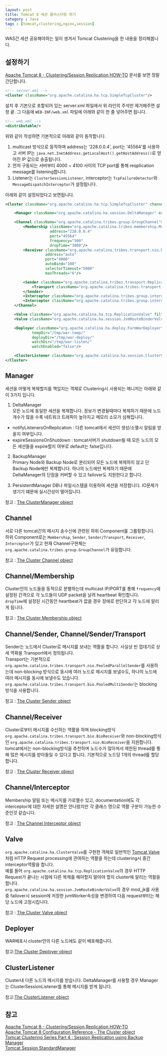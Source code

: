 ```yaml
---
layout: post
title: Tomcat 8 세션 클러스터링 하기
category : Java
tags : [tomcat,clustering,nginx,session]
---
```

WAS간 세션 공유해야하는 일이 생겨서 Tomcat Clustering을 한 내용을 정리해봅니다.    

설정하기
----
[Apache Tomcat 8 - Clustering/Session Replication HOW-TO](http://tomcat.apache.org/tomcat-8.5-doc/cluster-howto.html) 문서를 보면 정말 간단합니다.   

```xml
<!-- server.xml -->
<Cluster className="org.apache.catalina.ha.tcp.SimpleTcpCluster"/>
```

설치 후 기본으로 포함되어 있는 server.xml 파일에서 위 라인의 주석만 제거해주면 설정 끝.
그 다음에 `WEB-INF/web.xml` 파일에 아래와 같이 한 줄 넣어주면 됩니다.    

```xml
<!-- web.xml -->
<distributable/>
```

위와 같이 작성하면 기본적으로 아래와 같이 동작합니다.

1. multicast 방식으로 동작하며 address는 '228.0.0.4', port는 '45564'를 사용하고 서버 IP는 `java.net.InetAddress.getLocalHost().getHostAddress()`로 얻어진 IP 값으로 송출됩니다.
2. 먼저 구동되는 서버부터 4000 ~ 4100 사이의 TCP port를 통해 reqplication message를 listening합니다.
3. Listener는 `ClusterSessionListener`, interceptor는 `TcpFailureDetector`와 `MessageDispatchInterceptor`가 설정됩니다.

아래와 같이 설정되었다고 보면됩니다.

```xml
<Cluster className="org.apache.catalina.ha.tcp.SimpleTcpCluster" channelSendOptions="8">

    <Manager className="org.apache.catalina.ha.session.DeltaManager" expireSessionsOnShutdown="false" notifyListenersOnReplication="true"/>

    <Channel className="org.apache.catalina.tribes.group.GroupChannel">
        <Membership className="org.apache.catalina.tribes.membership.McastService"
                    address="228.0.0.4"
                    port="45564"
                    frequency="500"
                    dropTime="3000"/>
        <Receiver className="org.apache.catalina.tribes.transport.nio.NioReceiver"
                  address="auto"
                  port="4000"
                  autoBind="100"
                  selectorTimeout="5000"
                  maxThreads="6"/>

        <Sender className="org.apache.catalina.tribes.transport.ReplicationTransmitter">
            <Transport className="org.apache.catalina.tribes.transport.nio.PooledParallelSender"/>
        </Sender>
        <Interceptor className="org.apache.catalina.tribes.group.interceptors.TcpFailureDetector"/>
        <Interceptor className="org.apache.catalina.tribes.group.interceptors.MessageDispatchInterceptor"/>
    </Channel>

    <Valve className="org.apache.catalina.ha.tcp.ReplicationValve" filter=""/>
    <Valve className="org.apache.catalina.ha.session.JvmRouteBinderValve"/>

    <Deployer className="org.apache.catalina.ha.deploy.FarmWarDeployer"
            tempDir="/tmp/war-temp/"
            deployDir="/tmp/war-deploy/"
            watchDir="/tmp/war-listen/"
            watchEnabled="false"/>

    <ClusterListener className="org.apache.catalina.ha.session.ClusterSessionListener"/>
</Cluster>
```

Manager
----
세션을 어떻게 복제할지를 책임지는 객체로 Clustering시 사용되는 매니저는 아래와 같이 3가지 입니다.

1. DeltaManager      
모든 노드에 동일한 세션을 복제합니다. 정보가 변경될때마다 복제하기 때문에 노드 개수가 많을 수록 네트워크 트래픽이 높아지고 메모리 소모가 심해집니다.    

- notifyListenersOnReplication : 다른 tomcat에서 세션이 생성/소멸시 알림을 받을지 여부입니다.
- expireSessionsOnShutdown : tomcat서버가 shutdown될 때 모든 노드의 모든 세션들을 expire할지 여부로 default는 false입니다. 

2. BackupManager      
Primary Node와 Backup Node로 분리되어 모든 노드에 복제하지 않고 단 Backup Node에만 복제합니다. 하나의 노드에만 복제하기 때문에 DeltaManager의 단점을 커버할 수 있고 failover도 지원한다고 합니다.    

3. PersistentManager
DB나 파일시스템을 이용하여 세션을 저장합니다. IO문제가 생기기 떄문에 실시간성이 떨어집니다.   

참고 : [The ClusterManager object](http://tomcat.apache.org/tomcat-8.5-doc/config/cluster-manager.html)

Channel
----
서로 다른 tomcat간의 메시지 송수신에 관련된 하위 Component를 그룹핑합니다.    
하위 Component로는 `Membership`, `Sender`, `Sender/Transport`, `Receiver`, `Interceptor`가 있고 현재 Channel구현체는 `org.apache.catalina.tribes.group.GroupChannel`가 유일합니다.    

참고 : [The Cluster Channel object](http://tomcat.apache.org/tomcat-8.5-doc/config/cluster-channel.html)     

Channel/Membership
----
Cluster안의 노드들을 동적으로 분별하는데 multicast IP/PORT를 통해 `frequency`에 설정된 간격으로 각 노드들이 UDP packet을 날려 heartbeat 확인합니다.    
`dropTime`에 설정된 시간동안 heartbeat가 없을 경우 장애로 판단하고 각 노드에 알리게 됩니다.     

참고 : [The Cluster Membership object](http://tomcat.apache.org/tomcat-8.5-doc/config/cluster-membership.html)

Channel/Sender, Channel/Sender/Transport
----
Sender는 노드에서 Cluster로 메시지를 보내는 역활을 합니다. 사실상 빈 껍데기로 상세 역확을 Transport에서 정의됩니다.     
Transport는 기본적으로 `org.apache.catalina.tribes.transport.nio.PooledParallelSender`를 사용하는데 non-blocking 방식으로 동시에 여러 노드로 메시지를 보낼수도, 하나의 노드에 여러 메시지를 동시에 보낼수도 있습니다.
`org.apache.catalina.tribes.transport.bio.PooledMultiSender`는 blocking 방식을 사용합니다.      

참고 : [The Cluster Sender object](http://tomcat.apache.org/tomcat-8.5-doc/config/cluster-sender.html)

Channel/Receiver
----
Cluster로부터 메시지를 수신하는 역활을 하며 blocking방식 `org.apache.catalina.tribes.transport.bio.BioReceiver`와 non-blocking방식인 `org.apache.catalina.tribes.transport.nio.NioReceiver`을 지원합니다.     
tomcat에서는 non-blocking방식을 추천하며 노드수가 많아져서 제한된 thread를 통해 많은 메시지를 받아들일 수 있다고 합니다. 기본적으로 노드당 1개의 thread를 할당합니다.    

참고 : [The Cluster Receiver object](http://tomcat.apache.org/tomcat-8.5-doc/config/cluster-receiver.html)

Channel/Interceptor
----
Membership 알림 또는 메시지를 가로챌수 있고, documentation에도 각 interceptor에 대한 자세한 설명은 안나왔지만 각 클래스 명으로 역활 구분이 가능한 수준인것 같습니다.    

참고 : [The Channel Interceptor object](http://tomcat.apache.org/tomcat-8.5-doc/config/cluster-interceptor.html)   


Valve
----
`org.apache.catalina.ha.ClusterValve`를 구현한 객체로 일반적인 [Tomcat Valve](http://tomcat.apache.org/tomcat-8.5-doc/config/valve.html)처럼 HTTP Request processing에 관여하는 역활을 하는데 clustering시 중간 interceptor역활을 합니다.    
예를 들어 `org.apache.catalina.ha.tcp.ReplicationValve`의 경우 HTTP Request가 끝나는 시점에 다른 복제를 해야할지 말아야 할지 cluster에 알리는 역활을 합니다.    
`org.apache.catalina.ha.session.JvmRouteBinderValve`의 경우 mod_jk를 사용중 failover시 session에 저장한 jvmWorker속성을 변경하여 다음 request부터는 해당 노드에 고정시킵니다.     

참고 : [The Cluster Valve object](http://tomcat.apache.org/tomcat-8.5-doc/config/cluster-valve.html)

Deployer
----
WAR배포시 cluster안의 다른 노드에도 같이 배포해줍니다.     

참고:[The Cluster Deployer object](http://tomcat.apache.org/tomcat-8.5-doc/config/cluster-deployer.html)

ClusterListener
----
Cluster내 다른 노드의 메시지를 받습니다.
DeltaManager를 사용할 경우 Manager는 ClusterSessionListener를 통해 메시지를 받게 됩니다.    

참고:[The ClusterListener object](http://tomcat.apache.org/tomcat-8.5-doc/config/cluster-listener.html)



참고
----
[Apache Tomcat 8 - Clustering/Session Replication HOW-TO](http://tomcat.apache.org/tomcat-8.5-doc/cluster-howto.html)     
[Apache Tomcat 8 Configuration Reference - The Cluster object](http://tomcat.apache.org/tomcat-8.5-doc/config/cluster.html)  
[Tomcat Clustering Series Part 4 : Session Replication using Backup Manager](http://www.ramkitech.com/2012/12/tomcat-clustering-series-part-4-session.html)    
[Tomcat Session StandardManager](http://sarc.io/index.php/tomcat/249-tomcat-session-standardmanager)
